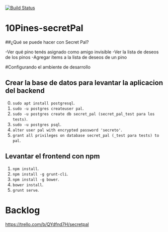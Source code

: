 [![Build Status](https://travis-ci.org/10PinesLabs/secretPal.svg?branch=master)](https://travis-ci.org/10PinesLabs/secretPal)

# 10Pines-secretPal

##¿Qué se puede hacer con Secret Pal?

-Ver qué pino tenés asignado como amigo invisible
-Ver la lista de deseos de los pinos
-Agregar ítems a la lista de deseos de un pino

#Configurando el ambiente de desarrollo

## Crear la base de datos para levantar la aplicacion del backend
0. `sudo apt install postgresql`.
1. `sudo -u postgres createuser pal`.
2. `sudo -u postgres create db secret_pal (secret_pal_test para los tests)`.
3. `sudo -u postgres psql`.
4. `alter user pal with encrypted password 'secreto'`.
5. `grant all privileges on database secret_pal (_test para tests) to pal`.

## Levantar el frontend con npm
1. `npm install`.
2. `npm install -g grunt-cli`.
3. `npm install -g bower`.
4. `bower install`.
5. `grunt serve`.


# Backlog

https://trello.com/b/QYdfnd7H/secretpal


